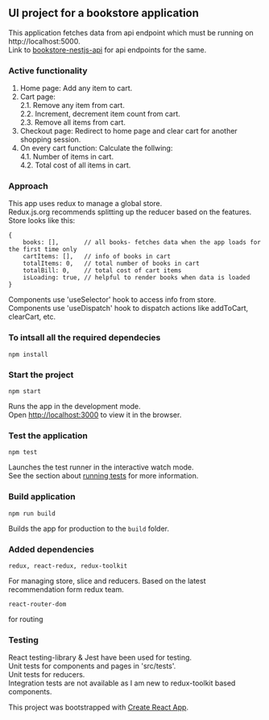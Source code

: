 ## UI project for a bookstore application
This application fetches data from api endpoint which must be running on http://localhost:5000.<br>
Link to [bookstore-nestjs-api](https://github.com/ashu66867/bookstore-nestjs-api) for api endpoints for the same.

### Active functionality
1. Home page: Add any item to cart.
2. Cart page:<br>
   2.1. Remove any item from cart.<br>
   2.2. Increment, decrement item count from cart.<br>
   2.3. Remove all items from cart.<br>
3. Checkout page: Redirect to home page and clear cart for another shopping session.
4. On every cart function: Calculate the follwing:<br>
   4.1. Number of items in cart.<br>
   4.2. Total cost of all items in cart.<br>

### Approach
This app uses redux to manage a global store.<br>
Redux.js.org recommends splitting up the reducer based on the features. 
Store looks like this:
```
{
    books: [],       // all books- fetches data when the app loads for the first time only
    cartItems: [],   // info of books in cart
    totalItems: 0,   // total number of books in cart
    totalBill: 0,    // total cost of cart items
    isLoading: true, // helpful to render books when data is loaded
}
```
Components use 'useSelector' hook to access info from store.<br>
Components use 'useDispatch' hook to dispatch actions like addToCart, clearCart, etc.<br>


### To intsall all the required dependecies

```
npm install
```

### Start the project

```
npm start
```

Runs the app in the development mode.<br>
Open [http://localhost:3000](http://localhost:3000) to view it in the browser.<br>


### Test the application

```
npm test
```

Launches the test runner in the interactive watch mode.<br>
See the section about [running tests](https://facebook.github.io/create-react-app/docs/running-tests) for more information.

### Build application

```
npm run build
```

Builds the app for production to the `build` folder.<br>


### Added dependencies
```
redux, react-redux, redux-toolkit
```
For managing store, slice and reducers. Based on the latest recommendation form redux team.

```
react-router-dom
```
for routing


### Testing
React testing-library & Jest have been used for testing.<br>
Unit tests for components and pages in 'src/tests'.<br>
Unit tests for reducers.<br>
Integration tests are not available as I am new to redux-toolkit based components.<br>


This project was bootstrapped with [Create React App](https://github.com/facebook/create-react-app).
